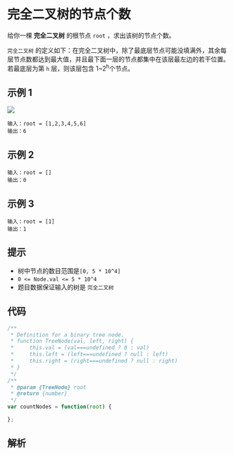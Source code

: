 # 完全二叉树的节点个数
<algorithmLevel level="1"/>

给你一棵 **完全二叉树** 的根节点 `root` ，求出该树的节点个数。

`完全二叉树` 的定义如下：在完全二叉树中，除了最底层节点可能没填满外，其余每层节点数都达到最大值，并且最下面一层的节点都集中在该层最左边的若干位置。若最底层为第 `h` 层，则该层包含 1~2<sup>h</sup>个节点。

## **示例 1**
![](https://assets.leetcode.com/uploads/2021/01/14/complete.jpg)

```
输入：root = [1,2,3,4,5,6]
输出：6
```
## **示例 2**
```
输入：root = []
输出：0
```
## **示例 3**
```
输入：root = [1]
输出：1
```


## 提示

- 树中节点的数目范围是`[0, 5 * 10^4]`
- `0 <= Node.val <= 5 * 10^4`
- 题目数据保证输入的树是 `完全二叉树`

## 代码
```js
/**
 * Definition for a binary tree node.
 * function TreeNode(val, left, right) {
 *     this.val = (val===undefined ? 0 : val)
 *     this.left = (left===undefined ? null : left)
 *     this.right = (right===undefined ? null : right)
 * }
 */
/**
 * @param {TreeNode} root
 * @return {number}
 */
var countNodes = function(root) {

};
```

## 解析

